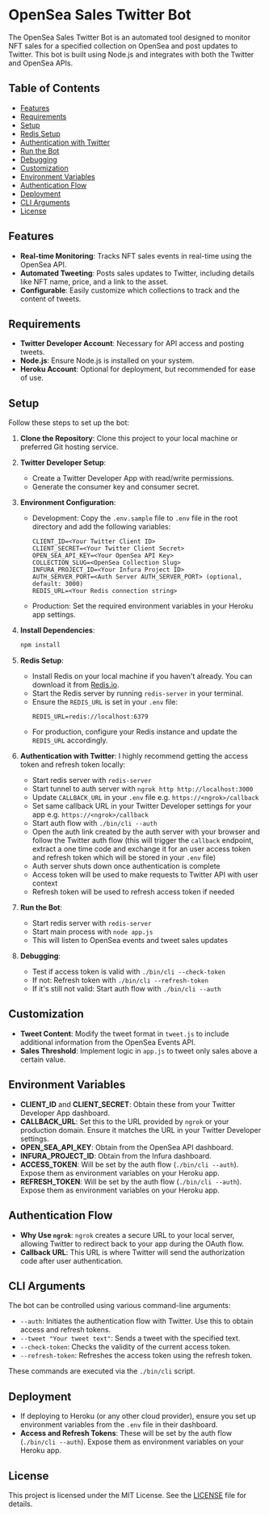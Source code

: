 # OpenSea Sales Twitter Bot

The OpenSea Sales Twitter Bot is an automated tool designed to monitor NFT sales for a specified collection on OpenSea and post updates to Twitter. This bot is built using Node.js and integrates with both the Twitter and OpenSea APIs.

## Table of Contents
- [Features](#features)
- [Requirements](#requirements)
- [Setup](#setup)
- [Redis Setup](#redis-setup)
- [Authentication with Twitter](#authentication-with-twitter)
- [Run the Bot](#run-the-bot)
- [Debugging](#debugging)
- [Customization](#customization)
- [Environment Variables](#environment-variables)
- [Authentication Flow](#authentication-flow)
- [Deployment](#deployment)
- [CLI Arguments](#cli-arguments)
- [License](#license)

## Features

- **Real-time Monitoring**: Tracks NFT sales events in real-time using the OpenSea API.
- **Automated Tweeting**: Posts sales updates to Twitter, including details like NFT name, price, and a link to the asset.
- **Configurable**: Easily customize which collections to track and the content of tweets.

## Requirements

- **Twitter Developer Account**: Necessary for API access and posting tweets.
- **Node.js**: Ensure Node.js is installed on your system.
- **Heroku Account**: Optional for deployment, but recommended for ease of use.

## Setup

Follow these steps to set up the bot:

1. **Clone the Repository**: Clone this project to your local machine or preferred Git hosting service.

2. **Twitter Developer Setup**:
   - Create a Twitter Developer App with read/write permissions.
   - Generate the consumer key and consumer secret.

3. **Environment Configuration**:
   - Development: Copy the `.env.sample` file to `.env` file in the root directory and add the following variables:
     ```
     CLIENT_ID=<Your Twitter Client ID>
     CLIENT_SECRET=<Your Twitter Client Secret>
     OPEN_SEA_API_KEY=<Your OpenSea API Key>
     COLLECTION_SLUG=<OpenSea Collection Slug>
     INFURA_PROJECT_ID=<Your Infura Project ID>
     AUTH_SERVER_PORT=<Auth Server AUTH_SERVER_PORT> (optional, default: 3000)
     REDIS_URL=<Your Redis connection string>
     ```
   - Production: Set the required environment variables in your Heroku app settings.

4. **Install Dependencies**:
   ```bash
   npm install
   ```

5. **Redis Setup**:
   - Install Redis on your local machine if you haven't already. You can download it from [Redis.io](https://redis.io/download).
   - Start the Redis server by running `redis-server` in your terminal.
   - Ensure the `REDIS_URL` is set in your `.env` file:
     ```
     REDIS_URL=redis://localhost:6379
     ```
   - For production, configure your Redis instance and update the `REDIS_URL` accordingly.

6. **Authentication with Twitter**:
    I highly recommend getting the access token and refresh token locally:
   - Start redis server with `redis-server`
   - Start tunnel to auth server with `ngrok http http://localhost:3000`
   - Update `CALLBACK_URL` in your `.env` file e.g. `https://<ngrok>/callback`
   - Set same callback URL in your Twitter Developer settings for your app e.g. `https://<ngrok>/callback`
   - Start auth flow with `./bin/cli --auth`
   - Open the auth link created by the auth server with your browser and follow the Twitter auth flow (this will trigger the `callback` endpoint, extract a one time code and exchange it for an user access token and refresh token which will be stored in your `.env` file)
   - Auth server shuts down once authentication is complete
   - Access token will be used to make requests to Twitter API with user context
   - Refresh token will be used to refresh access token if needed

7. **Run the Bot**:
   - Start redis server with `redis-server`
   - Start main process with `node app.js`
   - This will listen to OpenSea events and tweet sales updates

8. **Debugging**:
   - Test if access token is valid with `./bin/cli --check-token`
   - If not: Refresh token with `./bin/cli --refresh-token`
   - If it's still not valid: Start auth flow with `./bin/cli --auth`

## Customization

- **Tweet Content**: Modify the tweet format in `tweet.js` to include additional information from the OpenSea Events API.
- **Sales Threshold**: Implement logic in `app.js` to tweet only sales above a certain value.

## Environment Variables

- **CLIENT_ID** and **CLIENT_SECRET**: Obtain these from your Twitter Developer App dashboard.
- **CALLBACK_URL**: Set this to the URL provided by `ngrok` or your production domain. Ensure it matches the URL in your Twitter Developer settings.
- **OPEN_SEA_API_KEY**: Obtain from the OpenSea API dashboard.
- **INFURA_PROJECT_ID**: Obtain from the Infura dashboard.
- **ACCESS_TOKEN**: Will be set by the auth flow (`./bin/cli --auth`). Expose them as environment variables on your Heroku app.
- **REFRESH_TOKEN**: Will be set by the auth flow (`./bin/cli --auth`). Expose them as environment variables on your Heroku app.

## Authentication Flow

- **Why Use `ngrok`**: `ngrok` creates a secure URL to your local server, allowing Twitter to redirect back to your app during the OAuth flow.
- **Callback URL**: This URL is where Twitter will send the authorization code after user authentication.

## CLI Arguments

The bot can be controlled using various command-line arguments:

- `--auth`: Initiates the authentication flow with Twitter. Use this to obtain access and refresh tokens.
- `--tweet "Your tweet text"`: Sends a tweet with the specified text.
- `--check-token`: Checks the validity of the current access token.
- `--refresh-token`: Refreshes the access token using the refresh token.

These commands are executed via the `./bin/cli` script.

## Deployment

- If deploying to Heroku (or any other cloud provider), ensure you set up environment variables from the `.env` file in their dashboard.
- **Access and Refresh Tokens**: These will be set by the auth flow (`./bin/cli --auth`). Expose them as environment variables on your Heroku app.

## License

This project is licensed under the MIT License. See the [LICENSE](LICENSE) file for details.
